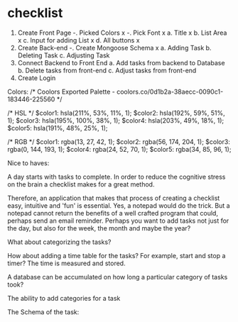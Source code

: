 # checklist

1. Create Front Page
    -. Picked Colors x
    -. Pick Font x
    a. Title x
    b. List Area x
    c. Input for adding List x
    d. All buttons x
2. Create Back-end
    -. Create Mongoose Schema x
    a. Adding Task
    b. Deleting Task
    c. Adjusting Task
3. Connect Backend to Front End
    a. Add tasks from backend to Database
    b. Delete tasks from front-end
    c. Adjust tasks from front-end
4. Create Login


Colors:
/* Coolors Exported Palette - coolors.co/0d1b2a-38aecc-0090c1-183446-225560 */

/* HSL */
$color1: hsla(211%, 53%, 11%, 1);
$color2: hsla(192%, 59%, 51%, 1);
$color3: hsla(195%, 100%, 38%, 1);
$color4: hsla(203%, 49%, 18%, 1);
$color5: hsla(191%, 48%, 25%, 1);

/* RGB */
$color1: rgba(13, 27, 42, 1);
$color2: rgba(56, 174, 204, 1);
$color3: rgba(0, 144, 193, 1);
$color4: rgba(24, 52, 70, 1);
$color5: rgba(34, 85, 96, 1);

Nice to haves:

A day starts with tasks to complete. In order to reduce the cognitive stress on the brain a checklist makes for a great method.

Therefore, an application that makes that process of creating a checklist easy, intuitive and 'fun' is essential. Yes, a notepad would do the trick. But a notepad cannot return the benefits of a well crafted program that could, perhaps send an email reminder. Perhaps you want to add tasks not just for the day, but also for the week, the month and maybe the year?

What about categorizing the tasks?

How about adding a time table for the tasks? For example, start and stop a timer? The time is measured and stored.

A database can be accumulated on how long a particular category of tasks took? 

The ability to add categories for a task

The Schema of the task:

